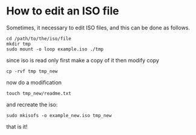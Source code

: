 # How to edit an ISO file

Sometimes, it necessary to edit ISO files, and this can be done as follows.

	cd /path/to/the/iso/file
	mkdir tmp
	sudo mount -o loop example.iso ./tmp

since iso is read only 
first make a copy of it
then modify copy

	cp -rvf tmp tmp_new

now do a modification

	touch tmp_new/readme.txt

and recreate the iso:

	sudo mkisofs -o example_new.iso tmp_new

that is it!

